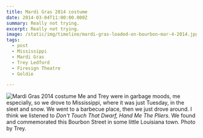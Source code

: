 ```yaml
---
title: Mardi Gras 2014 costume
date: 2014-03-04T11:00:00.000Z
summary: Really not trying.
excerpt: Really not trying.
image: /static/img/timeline/mardi-gras-loaded-on-bourbon-mar-4-2014.jpg
tags:
  - post 
  - Mississippi
  - Mardi Gras
  - Trey Ledford
  - Firesign Theatre
  - Goldie

---
```


![Mardi Gras 2014 costume](/static/img/timeline/mardi-gras-loadedonbourbon-mar-4-2014.jpg "Mardi Gras 2014 costume")
Me and Trey were in garbage moods, me especially, so we drove to Mississippi, where it was just Tuesday, in the sleet and snow. We went to a barbecue place, then we just drove around. I think we listened to _Don't Touch That Dwarf, Hand Me The Pliers_. We found and commemorated this Bourbon Street in some little Louisiana town. Photo by Trey.